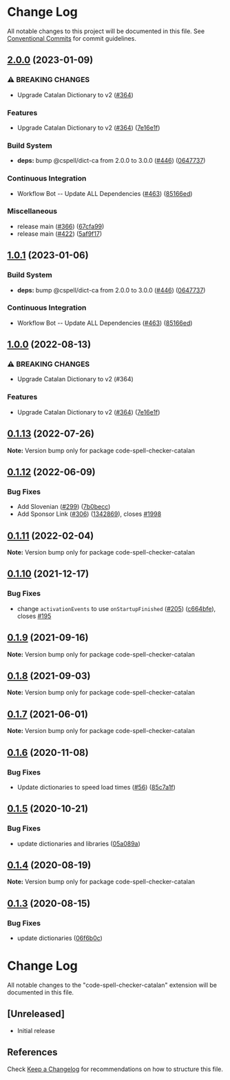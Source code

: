 # Change Log

All notable changes to this project will be documented in this file.
See [Conventional Commits](https://conventionalcommits.org) for commit guidelines.

## [2.0.0](https://github.com/ttasovac/vscode-cspell-dict-extensions/compare/code-spell-checker-catalan-v1.0.1...code-spell-checker-catalan@2.0.0) (2023-01-09)


### ⚠ BREAKING CHANGES

* Upgrade Catalan Dictionary to v2 ([#364](https://github.com/ttasovac/vscode-cspell-dict-extensions/issues/364))

### Features

* Upgrade Catalan Dictionary to v2 ([#364](https://github.com/ttasovac/vscode-cspell-dict-extensions/issues/364)) ([7e16e1f](https://github.com/ttasovac/vscode-cspell-dict-extensions/commit/7e16e1f7015bc8bdc9c4fddfab93392834db460a))


### Build System

* **deps:** bump @cspell/dict-ca from 2.0.0 to 3.0.0 ([#446](https://github.com/ttasovac/vscode-cspell-dict-extensions/issues/446)) ([0647737](https://github.com/ttasovac/vscode-cspell-dict-extensions/commit/0647737f826aa08afc38186f66464e735db77ee8))


### Continuous Integration

* Workflow Bot -- Update ALL Dependencies ([#463](https://github.com/ttasovac/vscode-cspell-dict-extensions/issues/463)) ([85166ed](https://github.com/ttasovac/vscode-cspell-dict-extensions/commit/85166ed01b3b324b9bfc737443a76318aa1cdda7))


### Miscellaneous

* release main ([#366](https://github.com/ttasovac/vscode-cspell-dict-extensions/issues/366)) ([67cfa99](https://github.com/ttasovac/vscode-cspell-dict-extensions/commit/67cfa9935929daa4eca2043de37bc76631fc4ec3))
* release main ([#422](https://github.com/ttasovac/vscode-cspell-dict-extensions/issues/422)) ([5af9f17](https://github.com/ttasovac/vscode-cspell-dict-extensions/commit/5af9f171200ea4ed7dbac5f40aca703e1581ba21))

## [1.0.1](https://github.com/streetsidesoftware/vscode-cspell-dict-extensions/compare/code-spell-checker-catalan@1.0.0...code-spell-checker-catalan@1.0.1) (2023-01-06)


### Build System

* **deps:** bump @cspell/dict-ca from 2.0.0 to 3.0.0 ([#446](https://github.com/streetsidesoftware/vscode-cspell-dict-extensions/issues/446)) ([0647737](https://github.com/streetsidesoftware/vscode-cspell-dict-extensions/commit/0647737f826aa08afc38186f66464e735db77ee8))


### Continuous Integration

* Workflow Bot -- Update ALL Dependencies ([#463](https://github.com/streetsidesoftware/vscode-cspell-dict-extensions/issues/463)) ([85166ed](https://github.com/streetsidesoftware/vscode-cspell-dict-extensions/commit/85166ed01b3b324b9bfc737443a76318aa1cdda7))

## [1.0.0](https://github.com/streetsidesoftware/vscode-cspell-dict-extensions/compare/code-spell-checker-catalan@0.1.13...code-spell-checker-catalan@1.0.0) (2022-08-13)


### ⚠ BREAKING CHANGES

* Upgrade Catalan Dictionary to v2 (#364)

### Features

* Upgrade Catalan Dictionary to v2 ([#364](https://github.com/streetsidesoftware/vscode-cspell-dict-extensions/issues/364)) ([7e16e1f](https://github.com/streetsidesoftware/vscode-cspell-dict-extensions/commit/7e16e1f7015bc8bdc9c4fddfab93392834db460a))

## [0.1.13](https://github.com/streetsidesoftware/vscode-cspell-dict-extensions/compare/code-spell-checker-catalan@0.1.12...code-spell-checker-catalan@0.1.13) (2022-07-26)

**Note:** Version bump only for package code-spell-checker-catalan





## [0.1.12](https://github.com/streetsidesoftware/vscode-cspell-dict-extensions/compare/code-spell-checker-catalan@0.1.11...code-spell-checker-catalan@0.1.12) (2022-06-09)


### Bug Fixes

* Add Slovenian ([#299](https://github.com/streetsidesoftware/vscode-cspell-dict-extensions/issues/299)) ([7b0becc](https://github.com/streetsidesoftware/vscode-cspell-dict-extensions/commit/7b0becc910e11e674ad32be812aa5e138b005219))
* Add Sponsor Link ([#306](https://github.com/streetsidesoftware/vscode-cspell-dict-extensions/issues/306)) ([1342869](https://github.com/streetsidesoftware/vscode-cspell-dict-extensions/commit/13428699ee20f6b6a597dd2638d5633f2a53c9cf)), closes [#1998](https://github.com/streetsidesoftware/vscode-cspell-dict-extensions/issues/1998)





## [0.1.11](https://github.com/streetsidesoftware/vscode-cspell-dict-extensions/compare/code-spell-checker-catalan@0.1.10...code-spell-checker-catalan@0.1.11) (2022-02-04)

**Note:** Version bump only for package code-spell-checker-catalan





## [0.1.10](https://github.com/streetsidesoftware/vscode-cspell-dict-extensions/compare/code-spell-checker-catalan@0.1.9...code-spell-checker-catalan@0.1.10) (2021-12-17)


### Bug Fixes

* change `activationEvents` to use `onStartupFinished` ([#205](https://github.com/streetsidesoftware/vscode-cspell-dict-extensions/issues/205)) ([c664bfe](https://github.com/streetsidesoftware/vscode-cspell-dict-extensions/commit/c664bfe88497c9eaf82aa5549734d99db9194001)), closes [#195](https://github.com/streetsidesoftware/vscode-cspell-dict-extensions/issues/195)





## [0.1.9](https://github.com/streetsidesoftware/vscode-cspell-dict-extensions/compare/code-spell-checker-catalan@0.1.8...code-spell-checker-catalan@0.1.9) (2021-09-16)

**Note:** Version bump only for package code-spell-checker-catalan





## [0.1.8](https://github.com/streetsidesoftware/vscode-cspell-dict-extensions/compare/code-spell-checker-catalan@0.1.7...code-spell-checker-catalan@0.1.8) (2021-09-03)

**Note:** Version bump only for package code-spell-checker-catalan





## [0.1.7](https://github.com/streetsidesoftware/vscode-cspell-dict-extensions/compare/code-spell-checker-catalan@0.1.6...code-spell-checker-catalan@0.1.7) (2021-06-01)

**Note:** Version bump only for package code-spell-checker-catalan





## [0.1.6](https://github.com/streetsidesoftware/vscode-cspell-dict-extensions/compare/code-spell-checker-catalan@0.1.5...code-spell-checker-catalan@0.1.6) (2020-11-08)


### Bug Fixes

* Update dictionaries to speed load times ([#56](https://github.com/streetsidesoftware/vscode-cspell-dict-extensions/issues/56)) ([85c7a1f](https://github.com/streetsidesoftware/vscode-cspell-dict-extensions/commit/85c7a1f3363945594f6d86dbb7dae7f4c95a76e7))





## [0.1.5](https://github.com/streetsidesoftware/vscode-cspell-dict-extensions/compare/code-spell-checker-catalan@0.1.4...code-spell-checker-catalan@0.1.5) (2020-10-21)


### Bug Fixes

* update dictionaries and libraries ([05a089a](https://github.com/streetsidesoftware/vscode-cspell-dict-extensions/commit/05a089add3e0e3606ac1604df1539adfb272461f))





## [0.1.4](https://github.com/streetsidesoftware/vscode-cspell-dict-extensions/compare/code-spell-checker-catalan@0.1.3...code-spell-checker-catalan@0.1.4) (2020-08-19)

**Note:** Version bump only for package code-spell-checker-catalan





## [0.1.3](https://github.com/streetsidesoftware/vscode-cspell-dict-extensions/compare/code-spell-checker-catalan@0.1.2...code-spell-checker-catalan@0.1.3) (2020-08-15)


### Bug Fixes

* update dictionaries ([06f6b0c](https://github.com/streetsidesoftware/vscode-cspell-dict-extensions/commit/06f6b0cd9c011d55de841aa75591422a18d8a8f6))





# Change Log
All notable changes to the "code-spell-checker-catalan" extension will be documented in this file.

## [Unreleased]
- Initial release

## References
Check [Keep a Changelog](http://keepachangelog.com/) for recommendations on how to structure this file.
